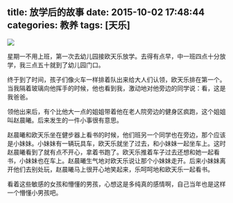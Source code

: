 title: 放学后的故事
date: 2015-10-02 17:48:44
categories: 教养
tags: [天乐]
---

![](http://7xn46u.com1.z0.glb.clouddn.com/blog/imgNotes_1443574353385.jpg)

星期一不用上班，第一次去幼儿园接欧天乐放学。去得有点早，中一班四点十分放学，我三点五十就到了幼儿园门口。

终于到了时间，孩子们像火车一样排着队出来给大人们认领，欧天乐排在第一个。当我隔着玻璃向他挥手的时候，他也看到我，激动地对他旁边的同学说：看，这是我爸爸。

领他出来后，有个比他大一点的姐姐带着他在老人院旁边的健身区疯跑，这个姐姐叫赵晨曦。后来发生的一件小事很有意思。

赵晨曦和欧天乐坐在健步器上看书的时候，他们班另一个同学也在旁边，那个应该是小妹妹。小妹妹有一辆玩具车，欧天乐就坐了过去，和小妹妹一起坐车上。这时赵晨曦看到了就有点不开心，拿着书跑了。欧天乐推着车子过去还想和她一起看书，小妹妹也在车上。赵晨曦生气地对欧天乐说让那个小妹妹走开。后来小妹妹离开他们去别处玩，赵晨曦马上很开心地笑起来，乐呵呵地和欧天乐一起看书。

看着这些敏感的女孩和懵懂的男孩，心想这是多纯真的感情啊，自己当年也是这样一个懵懂小男孩吧。